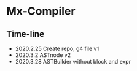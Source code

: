 # Mx-Compiler

## Time-line

- 2020.2.25 Create repo, g4 file v1
- 2020.3.2 ASTnode v2
- 2020.3.28 ASTBuilder without block and expr